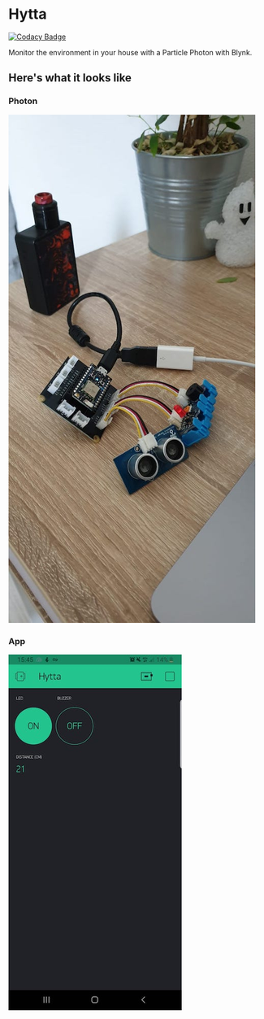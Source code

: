 # Hytta

[![Codacy Badge](https://api.codacy.com/project/badge/Grade/20d8f217d7bc424c86a15c1e1dcefe46)](https://www.codacy.com/app/lucavallin/hytta?utm_source=github.com&utm_medium=referral&utm_content=lucavallin/hytta&utm_campaign=Badge_Grade)

Monitor the environment in your house with a Particle Photon with Blynk.

## Here's what it looks like

### Photon

![](./docs/photon.jpeg)

### App

![](./docs/app.jpeg)
